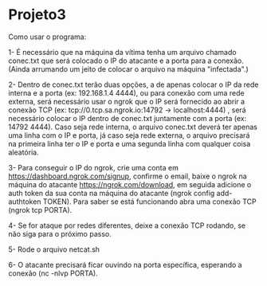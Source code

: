 # Projeto3

Como usar o programa:

1- É necessário que na máquina da vítima tenha um arquivo chamado conec.txt que será colocado o IP do atacante e a porta para a conexão.
  (Ainda arrumando um jeito de colocar o arquivo na máquina "infectada".)

2- Dentro de conec.txt terão duas opções, a de apenas colocar o IP da rede interna e a porta (ex: 192.168.1.4 4444), ou para conexão com
  uma rede externa, será necessário usar o ngrok que o IP será fornecido ao abrir a conexão TCP (ex: tcp://0.tcp.sa.ngrok.io:14792 -> localhost:4444)
  , será necessário colocar o IP dentro de conec.txt juntamente com a porta (ex: 14792 4444). Caso seja rede interna, o arquivo conec.txt deverá
  ter apenas uma linha com o IP e porta, já caso seja rede externa, o arquivo precisará na primeira linha ter o IP e porta e uma segunda linha
  com qualquer coisa aleatória.

3- Para conseguir o IP do ngrok, crie uma conta em https://dashboard.ngrok.com/signup, confirme o email, baixe o ngrok na máquina do atacante
  https://ngrok.com/download, em seguida adicione o auth token da sua conta na máquina do atacante (ngrok config add-authtoken TOKEN).
  Para saber se está funcionando abra uma conexão TCP (ngrok tcp PORTA).

4- Se for ataque por redes diferentes, deixe a conexão TCP rodando, se não siga para o próximo passo.

5- Rode o arquivo netcat.sh

6- O atacante precisará ficar ouvindo na porta específica, esperando a conexão (nc -nlvp PORTA).
